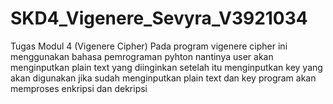# SKD4_Vigenere_Sevyra_V3921034
Tugas Modul 4 (Vigenere Cipher)
Pada program vigenere cipher ini menggunakan bahasa pemrograman pyhton 
nantinya user akan menginputkan plain text yang diinginkan 
setelah itu menginputkan key yang akan digunakan
jika sudah menginputkan plain text dan key program akan memproses enkripsi dan dekripsi 
